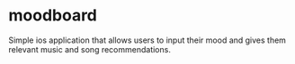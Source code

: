 # moodboard
Simple ios application that allows users to input their mood and gives them relevant music and song recommendations.
